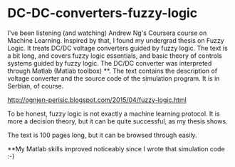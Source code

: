 # DC-DC-converters-fuzzy-logic

I've been listening (and watching) Andrew Ng's Coursera course on Machine Learning. Inspired by that, I found my undergrad thesis on Fuzzy Logic. It treats DC/DC voltage converters guided by fuzzy logic. The text is a bit long, and covers fuzzy logic essentials, and basic theory of controls systems guided by fuzzy logic. The DC/DC converter was interpreted through Matlab (Matlab toolbox) **. The text contains the description of voltage converter and the source code of the simulation program. It is in Serbian, of course. 

http://ognjen-perisic.blogspot.com/2015/04/fuzzy-logic.html

To be honest, fuzzy logic is not exactly a machine learning protocol. It is more a decision theory, but it can be quite successful, as my thesis shows. 

The text is 100 pages long, but it can be browsed through easily.

**My Matlab skills improved noticeably since I wrote that simulation code :-)
